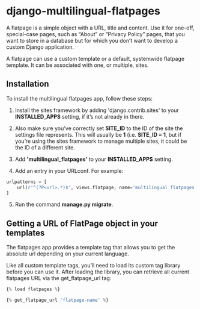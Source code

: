 # django-multilingual-flatpages

A flatpage is a simple object with a URL, title and content. Use it for one-off, special-case pages, such as “About” or “Privacy Policy” pages, that you want to store in a database but for which you don’t want to develop a custom Django application.

A flatpage can use a custom template or a default, systemwide flatpage template. It can be associated with one, or multiple, sites.


## Installation


To install the multilingual flatpages app, follow these steps:

1. Install the sites framework by adding 'django.contrib.sites' to your **INSTALLED_APPS** setting, if it’s not already in there.

2. Also make sure you’ve correctly set **SITE_ID** to the ID of the site the settings file represents. This will usually be **1** (i.e. **SITE_ID = 1**, but if you’re using the sites framework to manage multiple sites, it could be the ID of a different site.

3. Add **'multilingual_flatpages'** to your **INSTALLED_APPS** setting.

4. Add an entry in your URLconf. For example:

```python
urlpatterns = [
    url(r'^(?P<url>.*)$', views.flatpage, name='multilingual_flatpages'),
]
```

5. Run the command **manage.py migrate**.


## Getting a URL of FlatPage object in your templates

The flatpages app provides a template tag that allows you to get the absolute url depending on your current language.

Like all custom template tags, you’ll need to load its custom tag library before you can use it. After loading the library, you can retrieve all current flatpages URL via the get_flatpage_url tag:

```python
{% load flatpages %}

{% get_flatpage_url 'flatpage-name' %}
```
